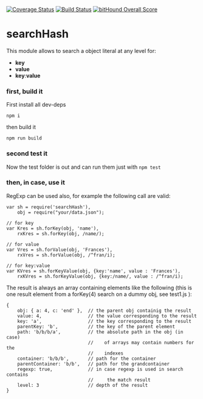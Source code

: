 [![Coverage Status](https://coveralls.io/repos/github/fedeghe/searchHash/badge.svg?branch=master)](https://coveralls.io/github/fedeghe/searchHash?branch=master) [![Build Status](https://travis-ci.org/fedeghe/searchHash.svg?branch=master)](https://travis-ci.org/fedeghe/searchHash) [![bitHound Overall Score](https://www.bithound.io/github/fedeghe/searchHash/badges/score.svg)](https://www.bithound.io/github/fedeghe/searchHash)  

# searchHash  

This module allows to search a object literal at any level for:
- **key**
- **value**
- **key**:**value**


### first, build it 

First install all dev-deps

```
npm i
```

then build it  

```
npm run build
```

### second test it 
Now the test folder is out and can run them just with `npm test`



### then, in case, use it

RegExp can be used also, for example the following call are valid:

```
var sh = require('searchHash'),
    obj = require("your/data.json");

// for key
var Kres = sh.forKey(obj, 'name'),
    rxKres = sh.forKey(obj, /name/);

// for value
var Vres = sh.forValue(obj, 'Frances'),
    rxVres = sh.forValue(obj, /^fran/i);

// for key:value
var KVres = sh.forKeyValue(obj, {key:'name', value : 'Frances'),
    rxKVres = sh.forKeyValue(obj, {key:/name/, value : /^fran/i);  

```


The result is always an array containing elements like the following (this is one result element from a forKey(4) search on a dummy obj, see test1.js ):

```
{ 
    obj: { a: 4, c: 'end' },  // the parent obj containig the result
    value: 4,                 // the value corresponding to the result
    key: 'a',                 // the key corresponding to the result
    parentKey: 'b',           // the key of the parent element
    path: 'b/b/b/a',          // the absolute path in the obj (in case)
                              //    of arrays may contain numbers for the 
                              //    indexes
    container: 'b/b/b',       // path for the container
    parentContainer: 'b/b',   // path for the grandcontainer
    regexp: true,             // in case regexp is used in search contains 
                              //     the match result
    level: 3                  // depth of the result
}
```

